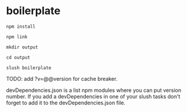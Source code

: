 # boilerplate

`npm install`

`npm link`

`mkdir output`

`cd output`

`slush boilerplate`




TODO: add ?v=@@version for cache breaker.

devDependencies.json is a list npm modules where you can put version number. If you add a devDependencies in one of your slush tasks don't forget to add it to the devDependencies.json file.
